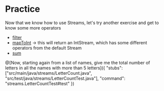 # Practice
Now that we know how to use Streams, let's try another exercise and get to know some more operators
 * [filter](https://docs.oracle.com/javase/8/docs/api/java/util/stream/Stream.html#filter-java.util.function.Predicate-)
 * [mapToInt](https://docs.oracle.com/javase/8/docs/api/java/util/stream/Stream.html#mapToInt-java.util.function.ToIntFunction-) → this will return an IntStream, which has some different operators from the default Stream
 * [sum](https://docs.oracle.com/javase/8/docs/api/java/util/stream/IntStream.html#sum--)

@[Now, starting again from a list of names, give me the total number of letters in all the names with more than 5 letters]({
    "stubs": ["src/main/java/streams/LetterCount.java", "src/test/java/streams/LetterCountTest.java"],
    "command": "streams.LetterCountTest#test"
})